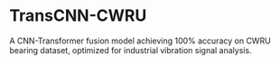 # TransCNN-CWRU
A CNN-Transformer fusion model achieving 100% accuracy on CWRU bearing dataset, optimized for industrial vibration signal analysis.
